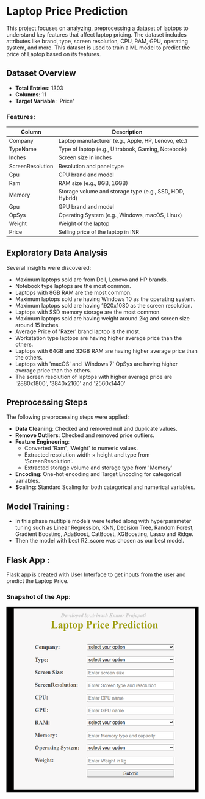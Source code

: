 # Laptop Price Prediction

This project focuses on analyzing, preprocessing a dataset of laptops to understand key features that affect laptop pricing. The dataset includes attributes like brand, type, screen resolution, CPU, RAM, GPU, operating system, and more. This dataset is used to train a ML model to predict the price of Laptop based on its features.

## Dataset Overview

- **Total Entries**: 1303
- **Columns**: 11
- **Target Variable**: 'Price'

### Features:

| Column             | Description                                                  |
|--------------------|--------------------------------------------------------------|
| Company            | Laptop manufacturer (e.g., Apple, HP, Lenovo, etc.)          |
| TypeName           | Type of laptop (e.g., Ultrabook, Gaming, Notebook)           |
| Inches             | Screen size in inches                                        |
| ScreenResolution   | Resolution and panel type                                    |
| Cpu                | CPU brand and model                                          |
| Ram                | RAM size (e.g., 8GB, 16GB)                                   |
| Memory             | Storage volume and storage type (e.g., SSD, HDD, Hybrid)     |
| Gpu                | GPU brand and model                                          |
| OpSys              | Operating System (e.g., Windows, macOS, Linux)               |
| Weight             | Weight of the laptop                                         |
| Price              | Selling price of the laptop in INR                           |

## Exploratory Data Analysis

Several insights were discovered:
- Maximum laptops sold are from Dell, Lenovo and HP brands.
- Notebook type laptops are the most common.
- Laptops with 8GB RAM are the most common.
- Maximum laptops sold are having Windows 10 as the operating system.
- Maximum laptops sold are having 1920x1080 as the screen resolution.
- Laptops with SSD memory storage are the most common.
- Maximum laptops sold are having weight around 2kg and screen size around 15 inches.
- Average Price of 'Razer' brand laptop is the most.
- Workstation type laptops are having higher average price than the others.
- Laptops with 64GB and 32GB RAM are having higher average price than the others.
- Laptops with 'macOS' and 'Windows 7' OpSys are having higher average price than the others.
- The screen resolution of laptops with higher average price are '2880x1800', '3840x2160' and '2560x1440'

## Preprocessing Steps

The following preprocessing steps were applied:

- **Data Cleaning**: Checked and removed null and duplicate values.
- **Remove Outliers**: Checked and removed price outliers.
- **Feature Engineering**:
  - Converted 'Ram', 'Weight' to numeric values.
  - Extracted resolution width × height and type from 'ScreenResolution'.
  - Extracted storage volume and storage type from 'Memory'
- **Encoding**: One-hot encoding and Target Encoding for categorical variables.
- **Scaling**: Standard Scaling for both categorical and numerical variables.

## Model Training :
-  In this phase mutltiple models were tested along with hyperparameter tuning such as Linear Regression, KNN, Decision Tree, Random Forest, Gradient Boosting, AdaBoost, CatBoost, XGBoosting, Lasso and Ridge.
-  Then the model with best R2_score was chosen as our best model.
  
## Flask App :
Flask app is created with User Interface to get inputs from the user and predict the Laptop Price.

### Snapshot of the App:
![alt text](app-image.png)